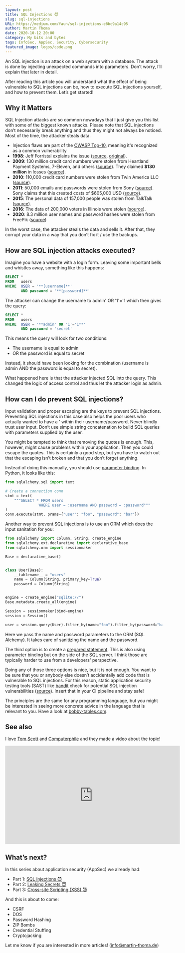 ```yaml
---
layout: post
title: SQL Injections 😈
slug: sql-injections
URL: https://medium.com/faun/sql-injections-e8bc9a14c95
author: Martin Thoma
date: 2020-10-12 20:00
category: My bits and bytes
tags: InfoSec, AppSec, Security, Cybersecurity
featured_image: logos/code.png
---
```

An SQL injection is an attack on a web system with a database. The attack is done by injecting unexpected commands into parameters. Don’t worry, I’ll explain that later in detail.

After reading this article you will understand what the effect of being vulnerable to SQL injections can be, how to execute SQL injections yourself, and how to prevent them. Let’s get started!

## Why it Matters

SQL Injection attacks are so common nowadays that I just give you this list with some of the biggest known attacks. Please note that SQL injections don’t necessarily break anything and thus they might not always be noticed. Most of the time, the attacker steals data.

* Injection flaws are part of the [OWASP Top-10](https://owasp.org/www-project-top-ten/), meaning it's recognized as a common vulnerability
* **1998**: Jeff Forristal explains the issue ([source](https://www.esecurityplanet.com/network-security/how-was-sql-injection-discovered.html), [original](http://phrack.org/issues/54/8.html#article)).
* **2009**: 130 million credit card numbers were stolen from Heartland Payment Systems, 7-Eleven, and others ([source](http://news.bbc.co.uk/2/hi/americas/8206305.stm)). They claimed **$130 million** in losses ([source](https://www.wired.com/2010/03/heartland-sentencing/)).
* **2010**: 110,000 credit card numbers were stolen from Twin America LLC ([source](https://www.bankinfosecurity.co.uk/sql-injection-blamed-for-new-breach-a-3195)).
* **2011**: 50,000 emails and passwords were stolen from Sony ([source](https://www.wired.com/2011/06/lulzsec-sony-again/)). Sony claims that this created costs of $605,000 USD ([source](https://www.bbc.com/news/technology-19949624)).
* **2015**: The personal data of 157,000 people was stolen from TalkTalk ([source](https://www.theregister.com/2015/11/06/talktalk_claims_157000_customers_data_stolen/)).
* **2016**: The data of 200,000 voters in Illinois were stolen ([source](https://www.theregister.com/2016/08/29/fbi_warns_attacks_on_election_systems/)).
* **2020**: 8.3 million user names and password hashes were stolen from FreePik ([source](https://www.zdnet.com/article/free-photos-graphics-site-freepik-discloses-data-breach-impacting-8-3m-users/))

In the worst case, the attacker steals the data and sells it. After that, they corrupt your data in a way that you don’t fix it / use the backups.

## How are SQL injection attacks executed?

Imagine you have a website with a login form. Leaving some important bells and whistles away, something like this happens:

```sql
SELECT *
FROM   users
WHERE  USER = '**[username]**'
       AND password = '**[password]**'
```

The attacker can change the username to admin' OR '1'='1 which then gives the query:

```sql
SELECT *
FROM   users
WHERE  USER = '**admin' OR '1'='1**'
       AND password = 'secret'
```

This means the query will look for two conditions:

* The username is equal to admin
* OR the password is equal to secret

Instead, it should have been looking for the combination (username is admin AND the password is equal to secret).

What happened here is that the attacker injected SQL into the query. This changed the logic of access control and thus let the attacker login as admin.

## How can I do prevent SQL injections?

Input validation and proper escaping are the keys to prevent SQL injections. Preventing SQL injections in this case also helps the poor users who actually wanted to have a ' within their username/password. Never blindly trust user input. Don’t use simple string concatenation to build SQL queries with parameters supplied by the user.

You might be tempted to think that removing the quotes is enough. This, however, might cause problems within your application. Then you could escape the quotes. This is certainly a good step, but you have to watch out that the escaping isn’t broken and that you don’t forget anything.

Instead of doing this manually, you should use [parameter binding](https://docs.sqlalchemy.org/en/13/core/tutorial.html#bind-parameter-objects). In Python, it looks like this:

```python
from sqlalchemy.sql import text

# Create a connection conn
stmt = text(
    """SELECT * FROM users
               WHERE user = :username AND password = :password"""
)
conn.execute(stmt, prams={"user": "foo", "password": "bar"})
```

Another way to prevent SQL injections is to use an ORM which does the input sanitation for you:

```python
from sqlalchemy import Column, String, create_engine
from sqlalchemy.ext.declarative import declarative_base
from sqlalchemy.orm import sessionmaker

Base = declarative_base()


class User(Base):
    __tablename__ = "users"
    name = Column(String, primary_key=True)
    password = Column(String)


engine = create_engine("sqlite://")
Base.metadata.create_all(engine)

Session = sessionmaker(bind=engine)
session = Session()

user = session.query(User).filter_by(name="foo").filter_by(password="bar").first()
```

Here we pass the name and password parameters to the ORM (SQL Alchemy). It takes care of sanitizing the name and the password.

The third option is to create a [prepared statement](https://en.wikipedia.org/wiki/Prepared_statement). This is also using parameter binding but on the side of the SQL server. I think those are typically harder to use from a developers' perspective.

Doing any of those three options is nice, but it is not enough. You want to be sure that you or anybody else doesn’t accidentally add code that is vulnerable to SQL injections. For this reason, static application security testing tools (SAST) like [bandit](https://pypi.org/project/bandit/) check for potential SQL injection vulnerabilities ([source](https://bandit.readthedocs.io/en/latest/plugins/b608_hardcoded_sql_expressions.html)). Insert that in your CI pipeline and stay safe!

The principles are the same for any programming language, but you might be interested in seeing more concrete advice in the language that is relevant to you. Have a look at [bobby-tables.com](https://bobby-tables.com/).

## See also

I love [Tom Scott](https://en.wikipedia.org/wiki/Tom_Scott_(entertainer)) and [Computerphile](https://www.youtube.com/user/Computerphile) and they made a video about the topic!

<center><iframe width="560" height="315" src="https://www.youtube.com/embed/_jKylhJtPmI" frameborder="0" allowfullscreen></iframe></center>


## What’s next?

In this series about application security (AppSec) we already had:

* Part 1: [SQL Injections 😈](https://medium.com/faun/sql-injections-e8bc9a14c95)
* Part 2: [Leaking Secrets 😇](https://levelup.gitconnected.com/leaking-secrets-240a3484cb80)
* Part 3: [Cross-site Scripting (XSS) 😈](https://levelup.gitconnected.com/cross-site-scripting-xss-fd374ce71b2f)

And this is about to come:

* CSRF
* DOS
* Password Hashing
* ZIP Bombs
* Credential Stuffing
* Cryptojacking

Let me know if you are interested in more articles! (info@martin-thoma.de)
